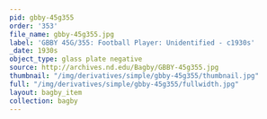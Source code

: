 ```yaml
---
pid: gbby-45g355
order: '353'
file_name: gbby-45g355.jpg
label: 'GBBY 45G/355: Football Player: Unidentified - c1930s'
_date: 1930s
object_type: glass plate negative
source: http://archives.nd.edu/Bagby/GBBY-45g355.jpg
thumbnail: "/img/derivatives/simple/gbby-45g355/thumbnail.jpg"
full: "/img/derivatives/simple/gbby-45g355/fullwidth.jpg"
layout: bagby_item
collection: bagby
---
```

